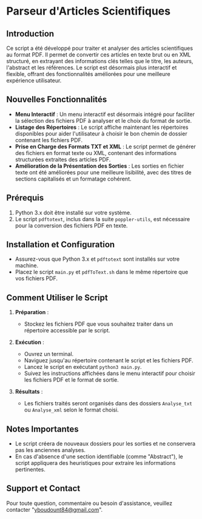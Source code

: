 # Parseur d'Articles Scientifiques

## Introduction

Ce script a été développé pour traiter et analyser des articles scientifiques au format PDF. Il permet de convertir ces articles en texte brut ou en XML structuré, en extrayant des informations clés telles que le titre, les auteurs, l'abstract et les références. Le script est désormais plus interactif et flexible, offrant des fonctionnalités améliorées pour une meilleure expérience utilisateur.

## Nouvelles Fonctionnalités

- **Menu Interactif** : Un menu interactif est désormais intégré pour faciliter la sélection des fichiers PDF à analyser et le choix du format de sortie.
- **Listage des Répertoires** : Le script affiche maintenant les répertoires disponibles pour aider l'utilisateur à choisir le bon chemin de dossier contenant les fichiers PDF.
- **Prise en Charge des Formats TXT et XML** : Le script permet de générer des fichiers en format texte ou XML, contenant des informations structurées extraites des articles PDF.
- **Amélioration de la Présentation des Sorties** : Les sorties en fichier texte ont été améliorées pour une meilleure lisibilité, avec des titres de sections capitalisés et un formatage cohérent.

## Prérequis

1. Python 3.x doit être installé sur votre système.
2. Le script `pdftotext`, inclus dans la suite `poppler-utils`, est nécessaire pour la conversion des fichiers PDF en texte.

## Installation et Configuration

- Assurez-vous que Python 3.x et `pdftotext` sont installés sur votre machine.
- Placez le script `main.py` et `pdfToText.sh` dans le même répertoire que vos fichiers PDF.

## Comment Utiliser le Script

1. **Préparation** :

   - Stockez les fichiers PDF que vous souhaitez traiter dans un répertoire accessible par le script.

2. **Exécution** :

   - Ouvrez un terminal.
   - Naviguez jusqu'au répertoire contenant le script et les fichiers PDF.
   - Lancez le script en exécutant `python3 main.py`.
   - Suivez les instructions affichées dans le menu interactif pour choisir les fichiers PDF et le format de sortie.

3. **Résultats** :

   - Les fichiers traités seront organisés dans des dossiers `Analyse_txt` ou `Analyse_xml` selon le format choisi.

## Notes Importantes

- Le script créera de nouveaux dossiers pour les sorties et ne conservera pas les anciennes analyses.
- En cas d'absence d'une section identifiable (comme "Abstract"), le script appliquera des heuristiques pour extraire les informations pertinentes.

## Support et Contact

Pour toute question, commentaire ou besoin d'assistance, veuillez contacter "yboudount84@gmail.com".
